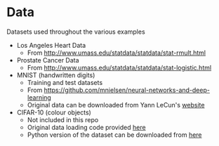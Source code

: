 # Data

Datasets used throughout the various examples

* Los Angeles Heart Data
  * From http://www.umass.edu/statdata/statdata/stat-rmult.html
* Prostate Cancer Data
  * From http://www.umass.edu/statdata/statdata/stat-logistic.html
* MNIST (handwritten digits)
  * Training and test datasets
  * From https://github.com/mnielsen/neural-networks-and-deep-learning
  * Original data can be downloaded from Yann LeCun's [website](http://yann.lecun.com/exdb/mnist/index.html)
* CIFAR-10 (colour objects)
  * Not included in this repo
  * Original data loading code provided [here](https://github.com/benanne/theano-tutorial)
  * Python version of the dataset can be downloaded from [here](https://www.cs.toronto.edu/~kriz/cifar.html)
